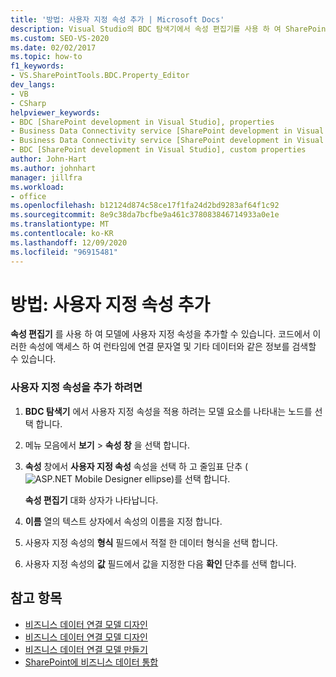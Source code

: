 ```yaml
---
title: '방법: 사용자 지정 속성 추가 | Microsoft Docs'
description: Visual Studio의 BDC 탐색기에서 속성 편집기를 사용 하 여 SharePoint의 BDC (비즈니스 데이터 연결) 모델에 사용자 지정 속성을 추가 하는 방법에 대해 알아봅니다.
ms.custom: SEO-VS-2020
ms.date: 02/02/2017
ms.topic: how-to
f1_keywords:
- VS.SharePointTools.BDC.Property_Editor
dev_langs:
- VB
- CSharp
helpviewer_keywords:
- BDC [SharePoint development in Visual Studio], properties
- Business Data Connectivity service [SharePoint development in Visual Studio], properties
- Business Data Connectivity service [SharePoint development in Visual Studio], custom properties
- BDC [SharePoint development in Visual Studio], custom properties
author: John-Hart
ms.author: johnhart
manager: jillfra
ms.workload:
- office
ms.openlocfilehash: b12124d874c58ce17f1fa24d2bd9283af64f1c92
ms.sourcegitcommit: 8e9c38da7bcfbe9a461c378083846714933a0e1e
ms.translationtype: MT
ms.contentlocale: ko-KR
ms.lasthandoff: 12/09/2020
ms.locfileid: "96915481"
---
```

# <a name="how-to-add-a-custom-property"></a>방법: 사용자 지정 속성 추가
  **속성 편집기** 를 사용 하 여 모델에 사용자 지정 속성을 추가할 수 있습니다. 코드에서 이러한 속성에 액세스 하 여 런타임에 연결 문자열 및 기타 데이터와 같은 정보를 검색할 수 있습니다.

### <a name="to-add-a-custom-property"></a>사용자 지정 속성을 추가 하려면

1. **BDC 탐색기** 에서 사용자 지정 속성을 적용 하려는 모델 요소를 나타내는 노드를 선택 합니다.

2. 메뉴 모음에서 **보기**  >  **속성 창** 을 선택 합니다.

3. **속성** 창에서 **사용자 지정 속성** 속성을 선택 하 고 줄임표 단추 (![ASP.NET Mobile Designer ellipse](../sharepoint/media/mwellipsis.gif "ASP.NET 모바일 디자이너 줄임표"))를 선택 합니다.

     **속성 편집기** 대화 상자가 나타납니다.

4. **이름** 열의 텍스트 상자에서 속성의 이름을 지정 합니다.

5. 사용자 지정 속성의 **형식** 필드에서 적절 한 데이터 형식을 선택 합니다.

6. 사용자 지정 속성의 **값** 필드에서 값을 지정한 다음 **확인** 단추를 선택 합니다.

## <a name="see-also"></a>참고 항목
- [비즈니스 데이터 연결 모델 디자인](../sharepoint/designing-a-business-data-connectivity-model.md)
- [비즈니스 데이터 연결 모델 디자인](../sharepoint/designing-a-business-data-connectivity-model.md)
- [비즈니스 데이터 연결 모델 만들기](../sharepoint/creating-a-business-data-connectivity-model.md)
- [SharePoint에 비즈니스 데이터 통합](../sharepoint/integrating-business-data-into-sharepoint.md)
